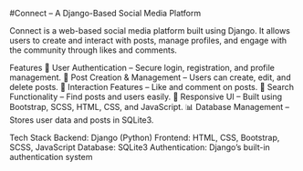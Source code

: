 #Connect – A Django-Based Social Media Platform

Connect is a web-based social media platform built using Django. It allows users to create and interact with posts, manage profiles, and engage with the community through likes and comments.

Features
🔑 User Authentication – Secure login, registration, and profile management.
📝 Post Creation & Management – Users can create, edit, and delete posts.
💬 Interaction Features – Like and comment on posts.
🔎 Search Functionality – Find posts and users easily.
🎨 Responsive UI – Built using Bootstrap, SCSS, HTML, CSS, and JavaScript.
📊 Database Management – Stores user data and posts in SQLite3.

Tech Stack
Backend: Django (Python)
Frontend: HTML, CSS, Bootstrap, SCSS, JavaScript
Database: SQLite3
Authentication: Django’s built-in authentication system
